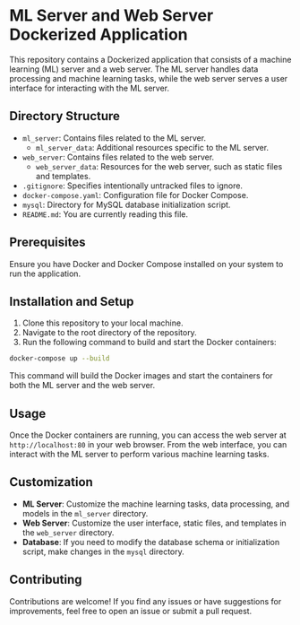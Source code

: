# ML Server and Web Server Dockerized Application

This repository contains a Dockerized application that consists of a machine learning (ML) server and a web server. The ML server handles data processing and machine learning tasks, while the web server serves a user interface for interacting with the ML server.

## Directory Structure

- `ml_server`: Contains files related to the ML server.
  - `ml_server_data`: Additional resources specific to the ML server.
- `web_server`: Contains files related to the web server.
  - `web_server_data`: Resources for the web server, such as static files and templates.
- `.gitignore`: Specifies intentionally untracked files to ignore.
- `docker-compose.yaml`: Configuration file for Docker Compose.
- `mysql`: Directory for MySQL database initialization script.
- `README.md`: You are currently reading this file.

## Prerequisites

Ensure you have Docker and Docker Compose installed on your system to run the application.

## Installation and Setup

1. Clone this repository to your local machine.
2. Navigate to the root directory of the repository.
3. Run the following command to build and start the Docker containers:

```bash
docker-compose up --build
```

This command will build the Docker images and start the containers for both the ML server and the web server.

## Usage

Once the Docker containers are running, you can access the web server at `http://localhost:80` in your web browser. From the web interface, you can interact with the ML server to perform various machine learning tasks.

## Customization

- **ML Server**: Customize the machine learning tasks, data processing, and models in the `ml_server` directory.
- **Web Server**: Customize the user interface, static files, and templates in the `web_server` directory.
- **Database**: If you need to modify the database schema or initialization script, make changes in the `mysql` directory.

## Contributing

Contributions are welcome! If you find any issues or have suggestions for improvements, feel free to open an issue or submit a pull request.
